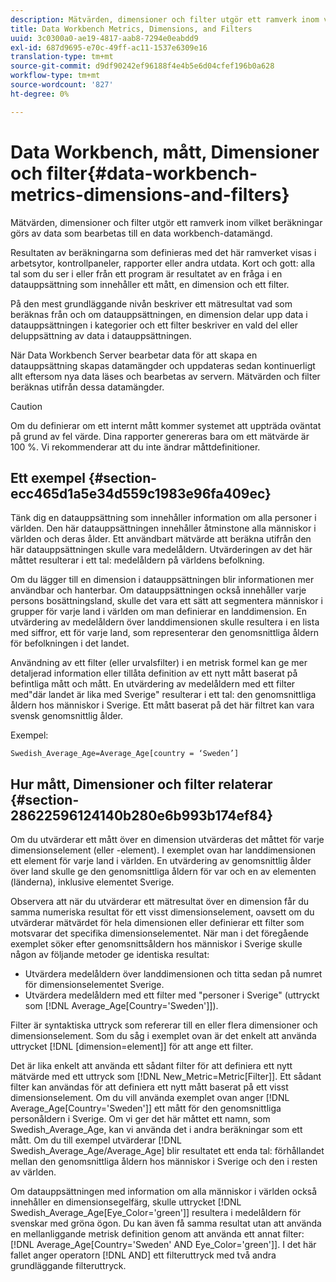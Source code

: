 ```yaml
---
description: Mätvärden, dimensioner och filter utgör ett ramverk inom vilket beräkningar görs av data som bearbetas till en data workbench-datamängd.
title: Data Workbench Metrics, Dimensions, and Filters
uuid: 3c0300a0-ae19-4817-aab8-7294e0eabdd9
exl-id: 687d9695-e70c-49ff-ac11-1537e6309e16
translation-type: tm+mt
source-git-commit: d9df90242ef96188f4e4b5e6d04cfef196b0a628
workflow-type: tm+mt
source-wordcount: '827'
ht-degree: 0%

---
```


# Data Workbench, mått, Dimensioner och filter{#data-workbench-metrics-dimensions-and-filters}

Mätvärden, dimensioner och filter utgör ett ramverk inom vilket beräkningar görs av data som bearbetas till en data workbench-datamängd.

Resultaten av beräkningarna som definieras med det här ramverket visas i arbetsytor, kontrollpaneler, rapporter eller andra utdata. Kort och gott: alla tal som du ser i eller från ett program är resultatet av en fråga i en datauppsättning som innehåller ett mått, en dimension och ett filter.

På den mest grundläggande nivån beskriver ett mätresultat vad som beräknas från och om datauppsättningen, en dimension delar upp data i datauppsättningen i kategorier och ett filter beskriver en vald del eller deluppsättning av data i datauppsättningen.

När Data Workbench Server bearbetar data för att skapa en datauppsättning skapas datamängder och uppdateras sedan kontinuerligt allt eftersom nya data läses och bearbetas av servern. Mätvärden och filter beräknas utifrån dessa datamängder.

>[!CAUTION]
>
>Om du definierar om ett internt mått kommer systemet att uppträda oväntat på grund av fel värde. Dina rapporter genereras bara om ett mätvärde är 100 %. Vi rekommenderar att du inte ändrar måttdefinitioner.

## Ett exempel {#section-ecc465d1a5e34d559c1983e96fa409ec}

Tänk dig en datauppsättning som innehåller information om alla personer i världen. Den här datauppsättningen innehåller åtminstone alla människor i världen och deras ålder. Ett användbart mätvärde att beräkna utifrån den här datauppsättningen skulle vara medelåldern. Utvärderingen av det här måttet resulterar i ett tal: medelåldern på världens befolkning.

Om du lägger till en dimension i datauppsättningen blir informationen mer användbar och hanterbar. Om datauppsättningen också innehåller varje persons bosättningsland, skulle det vara ett sätt att segmentera människor i grupper för varje land i världen om man definierar en landdimension. En utvärdering av medelåldern över landdimensionen skulle resultera i en lista med siffror, ett för varje land, som representerar den genomsnittliga åldern för befolkningen i det landet.

Användning av ett filter (eller urvalsfilter) i en metrisk formel kan ge mer detaljerad information eller tillåta definition av ett nytt mått baserat på befintliga mått och mått. En utvärdering av medelåldern med ett filter med&quot;där landet är lika med Sverige&quot; resulterar i ett tal: den genomsnittliga åldern hos människor i Sverige. Ett mått baserat på det här filtret kan vara svensk genomsnittlig ålder.

Exempel:

```
Swedish_Average_Age=Average_Age[country = ‘Sweden’]
```

## Hur mått, Dimensioner och filter relaterar {#section-28622596124140b280e6b993b174ef84}

Om du utvärderar ett mått över en dimension utvärderas det måttet för varje dimensionselement (eller -element). I exemplet ovan har landdimensionen ett element för varje land i världen. En utvärdering av genomsnittlig ålder över land skulle ge den genomsnittliga åldern för var och en av elementen (länderna), inklusive elementet Sverige.

Observera att när du utvärderar ett mätresultat över en dimension får du samma numeriska resultat för ett visst dimensionselement, oavsett om du utvärderar mätvärdet för hela dimensionen eller definierar ett filter som motsvarar det specifika dimensionselementet. När man i det föregående exemplet söker efter genomsnittsåldern hos människor i Sverige skulle någon av följande metoder ge identiska resultat:

* Utvärdera medelåldern över landdimensionen och titta sedan på numret för dimensionselementet Sverige.
* Utvärdera medelåldern med ett filter med &quot;personer i Sverige&quot; (uttryckt som [!DNL Average_Age[Country=&#39;Sweden&#39;]]).

Filter är syntaktiska uttryck som refererar till en eller flera dimensioner och dimensionselement. Som du såg i exemplet ovan är det enkelt att använda uttrycket [!DNL [dimension=element]] för att ange ett filter.

Det är lika enkelt att använda ett sådant filter för att definiera ett nytt mätvärde med ett uttryck som [!DNL New_Metric=Metric[Filter]]. Ett sådant filter kan användas för att definiera ett nytt mått baserat på ett visst dimensionselement. Om du vill använda exemplet ovan anger [!DNL Average_Age[Country=&#39;Sweden&#39;]] ett mått för den genomsnittliga personåldern i Sverige. Om vi ger det här måttet ett namn, som Swedish_Average_Age, kan vi använda det i andra beräkningar som ett mått. Om du till exempel utvärderar [!DNL Swedish_Average_Age/Average_Age] blir resultatet ett enda tal: förhållandet mellan den genomsnittliga åldern hos människor i Sverige och den i resten av världen.

Om datauppsättningen med information om alla människor i världen också innehåller en dimensionsegelfärg, skulle uttrycket [!DNL Swedish_Average_Age[Eye_Color=&#39;green&#39;]] resultera i medelåldern för svenskar med gröna ögon. Du kan även få samma resultat utan att använda en mellanliggande metrisk definition genom att använda ett annat filter: [!DNL Average_Age[Country=&#39;Sweden&#39; AND Eye_Color=&#39;green&#39;]]. I det här fallet anger operatorn [!DNL AND] ett filteruttryck med två andra grundläggande filteruttryck.

